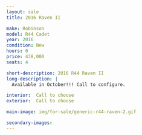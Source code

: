 ```yaml
---
layout: sale
title: 2016 Raven II

make: Robinson
model: R44 Cadet
year: 2016
condition: New
hours: 0
price: 438,000
seats: 4

short-description: 2016 R44 Raven II
long-description: |
  Available in October!!! Call to configure.

interior:  Call to choose
exterior:  Call to choose

main-image: img/for-sale/generic-r44-raven-2.gif

secondary-images:
---
```


